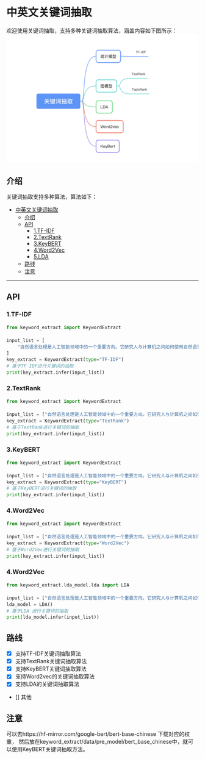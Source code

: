 #  中英文关键词抽取
欢迎使用关键词抽取，支持多种关键词抽取算法，涵盖内容如下图所示：
![image](images/main.png)



## 介绍

关键词抽取支持多种算法，算法如下：
- [中英文关键词抽取](#中英文关键词抽取)
  - [介绍](#介绍)
  - [API](#api)
    - [1.TF-IDF](#1tf-idf)
    - [2.TextRank](#2textrank)
    - [3.KeyBERT](#3KeyBERT)
    - [4.Word2Vec](#4Word2Vec)
    - [5.LDA](#5LDA)
  - [路线](#路线)
  - [注意](#注意)




---
## API



### 1.TF-IDF


```python
from keyword_extract import KeywordExtract

input_list = [
    "自然语言处理是人工智能领域中的一个重要方向。它研究人与计算机之间如何使用自然语言进行有效沟通。"
]
key_extract = KeywordExtract(type="TF-IDF")
# 基于TF-IDF进行关键词的抽取
print(key_extract.infer(input_list))
```

### 2.TextRank


```python
from keyword_extract import KeywordExtract
   
input_list = ["自然语言处理是人工智能领域中的一个重要方向。它研究人与计算机之间如何使用自然语言进行有效沟通。"]
key_extract = KeywordExtract(type="TextRank")
# 基于TextRank进行关键词的抽取
print(key_extract.infer(input_list))

```
### 3.KeyBERT


```python
from keyword_extract import KeywordExtract
  
input_list = ["自然语言处理是人工智能领域中的一个重要方向。它研究人与计算机之间如何使用自然语言进行有效沟通。"]
key_extract = KeywordExtract(type="KeyBERT")
# 基于KeyBERT进行关键词的抽取
print(key_extract.infer(input_list))

```

### 4.Word2Vec


```python
from keyword_extract import KeywordExtract

input_list = ["自然语言处理是人工智能领域中的一个重要方向。它研究人与计算机之间如何使用自然语言进行有效沟通。"]
key_extract = KeywordExtract(type="Word2Vec")
# 基于Word2Vec进行关键词的抽取
print(key_extract.infer(input_list))

```

### 4.Word2Vec


```python
from keyword_extract.lda_model.lda import LDA
 
input_list = ["自然语言处理是人工智能领域中的一个重要方向。它研究人与计算机之间如何使用自然语言进行有效沟通。"]
lda_model = LDA()
# 基于LDA 进行关键词的抽取
print(lda_model.infer(input_list))

```

## 路线

* [X] 支持TF-IDF关键词抽取算法
* [X] 支持TextRank关键词抽取算法
* [X] 支持KeyBERT关键词抽取算法
* [X] 支持Word2vec的关键词抽取算法
* [X] 支持LDA的关键词抽取算法
* [] 其他




## 注意
可以去https://hf-mirror.com/google-bert/bert-base-chinese 下载对应的权重， 然后放在keyword_extract/data/pre_model/bert_base_chinese中，就可以使用KeyBERT关键词抽取方法。


